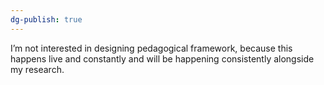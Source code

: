 ```yaml
---
dg-publish: true
---
```

I’m not interested in designing pedagogical framework, because this happens live and constantly and will be happening consistently alongside my research.
